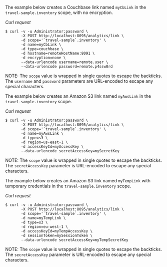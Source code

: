 The example below creates a Couchbase link named `myCbLink` in the `travel-sample.inventory` scope, with no encryption.

*Curl request*

``` shell
$ curl -v -u Administrator:password \
       -X POST http://localhost:8095/analytics/link \
       -d scope='`travel-sample`.inventory' \
       -d name=myCbLink \
       -d type=couchbase \
       -d hostname=remoteHostName:8091 \
       -d encryption=none \
       --data-urlencode username=remote.user \
       --data-urlencode password=remote.p4ssw0rd
```

NOTE: The `scope` value is wrapped in single quotes to escape the backticks.
The `username` and `password` parameters are URL-encoded to escape any special characters.

The example below creates an Amazon S3 link named `myAwsLink` in the `travel-sample.inventory` scope.

*Curl request*

``` shell
$ curl -v -u Administrator:password \
       -X POST http://localhost:8095/analytics/link \
       -d scope='`travel-sample`.inventory' \
       -d name=myAwsLink \
       -d type=s3 \
       -d region=us-east-1 \
       -d accessKeyId=myAccessKey \
       --data-urlencode secretAccessKey=mySecretKey
```

NOTE: The `scope` value is wrapped in single quotes to escape the backticks.
The `secretAccessKey` parameter is URL-encoded to escape any special characters.

The example below creates an Amazon S3 link named `myTempLink` with temporary credentials in the `travel-sample.inventory` scope.

*Curl request*

``` shell
$ curl -v -u Administrator:password \
       -X POST http://localhost:8095/analytics/link \
       -d scope='`travel-sample`.inventory' \
       -d name=myTempLink \
       -d type=s3 \
       -d region=eu-west-1 \
       -d accessKeyId=myTempAccessKey \
       -d sessionToken=mySessionToken \
       --data-urlencode secretAccessKey=myTempSecretKey
```

NOTE: The `scope` value is wrapped in single quotes to escape the backticks.
The `secretAccessKey` parameter is URL-encoded to escape any special characters.
